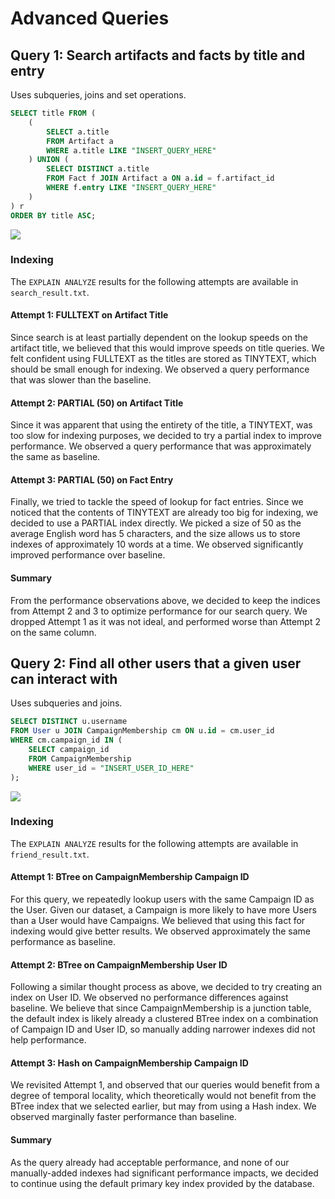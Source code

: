 # Advanced Queries

## Query 1: Search artifacts and facts by title and entry
Uses subqueries, joins and set operations.
```sql
SELECT title FROM (
	(
		SELECT a.title
		FROM Artifact a
		WHERE a.title LIKE "INSERT_QUERY_HERE"
	) UNION (
		SELECT DISTINCT a.title
		FROM Fact f JOIN Artifact a ON a.id = f.artifact_id
		WHERE f.entry LIKE "INSERT_QUERY_HERE"
	)
) r
ORDER BY title ASC;
```
![](https://cdn.discordapp.com/attachments/903052212102660166/1033183065553506355/unknown.png)

### Indexing

The `EXPLAIN ANALYZE` results for the following attempts are available in `search_result.txt`.

#### Attempt 1: FULLTEXT on Artifact Title
Since search is at least partially dependent on the lookup speeds on the artifact title, we believed that this would improve speeds on title queries. We felt confident using FULLTEXT as the titles are stored as TINYTEXT, which should be small enough for indexing. We observed a query performance that was slower than the baseline.

#### Attempt 2: PARTIAL (50) on Artifact Title
Since it was apparent that using the entirety of the title, a TINYTEXT, was too slow for indexing purposes, we decided to try a partial index to improve performance. We observed a query performance that was approximately the same as baseline.

#### Attempt 3: PARTIAL (50) on Fact Entry
Finally, we tried to tackle the speed of lookup for fact entries. Since we noticed that the contents of TINYTEXT are already too big for indexing, we decided to use a PARTIAL index directly. We picked a size of 50 as the average English word has 5 characters, and the size allows us to store indexes of approximately 10 words at a time. We observed significantly improved performance over baseline.

#### Summary
From the performance observations above, we decided to keep the indices from Attempt 2 and 3 to optimize performance for our search query. We dropped Attempt 1 as it was not ideal, and performed worse than Attempt 2 on the same column.

## Query 2: Find all other users that a given user can interact with
Uses subqueries and joins.
```sql
SELECT DISTINCT u.username
FROM User u JOIN CampaignMembership cm ON u.id = cm.user_id
WHERE cm.campaign_id IN (
	SELECT campaign_id
	FROM CampaignMembership
	WHERE user_id = "INSERT_USER_ID_HERE"
);
```
![](https://cdn.discordapp.com/attachments/903052212102660166/1033183321343152158/unknown.png)

### Indexing

The `EXPLAIN ANALYZE` results for the following attempts are available in `friend_result.txt`.

#### Attempt 1: BTree on CampaignMembership Campaign ID
For this query, we repeatedly lookup users with the same Campaign ID as the User. Given our dataset, a Campaign is more likely to have more Users than a User would have Campaigns. We believed that using this fact for indexing would give better results. We observed approximately the same performance as baseline.

#### Attempt 2: BTree on CampaignMembership User ID
Following a similar thought process as above, we decided to try creating an index on User ID. We observed no performance differences against baseline. We believe that since CampaignMembership is a junction table, the default index is likely already a clustered BTree index on a combination of Campaign ID and User ID, so manually adding narrower indexes did not help performance.

#### Attempt 3: Hash on CampaignMembership Campaign ID
We revisited Attempt 1, and observed that our queries would benefit from a degree of temporal locality, which theoretically would not benefit from the BTree index that we selected earlier, but may from using a Hash index. We observed marginally faster performance than baseline.

#### Summary
As the query already had acceptable performance, and none of our manually-added indexes had significant performance impacts, we decided to continue using the default primary key index provided by the database.
